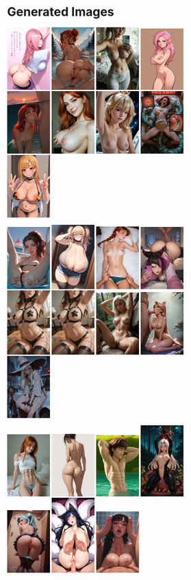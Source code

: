 # Generated Images



<img src="2025_10_18_01_thumb.webp" width="100"/> <img src="2025_10_18_02_thumb.webp" width="100"/> <img src="2025_10_18_03_thumb.webp" width="100"/> <img src="2025_10_18_04_thumb.webp" width="100"/> <img src="2025_10_18_05_thumb.webp" width="100"/> <img src="2025_10_18_06_thumb.webp" width="100"/> <img src="2025_10_18_07_thumb.webp" width="100"/> <img src="2025_10_18_08_thumb.webp" width="100"/> <img src="2025_10_18_09_thumb.webp" width="100"/>

<img src="2025_10_18_10_thumb.webp" width="100"/> <img src="2025_10_18_11_thumb.webp" width="100"/> <img src="2025_10_18_12_thumb.webp" width="100"/> <img src="2025_10_18_13_thumb.webp" width="100"/> <img src="2025_10_18_14_thumb.webp" width="100"/> <img src="2025_10_18_15_thumb.webp" width="100"/> <img src="2025_10_18_16_thumb.webp" width="100"/> <img src="2025_10_18_17_thumb.webp" width="100"/> <img src="2025_10_18_18_thumb.webp" width="100"/>

<img src="2025_10_18_19_thumb.webp" width="100"/> <img src="2025_10_18_20_thumb.webp" width="100"/> <img src="2025_10_18_21_thumb.webp" width="100"/> <img src="2025_10_18_22_thumb.webp" width="100"/> <img src="2025_10_18_23_thumb.webp" width="100"/> <img src="2025_10_18_24_thumb.webp" width="100"/> <img src="2025_10_18_25_thumb.webp" width="100"/>